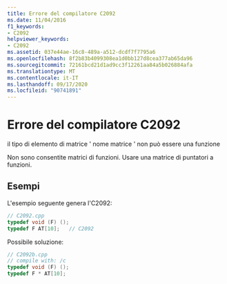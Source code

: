 ```yaml
---
title: Errore del compilatore C2092
ms.date: 11/04/2016
f1_keywords:
- C2092
helpviewer_keywords:
- C2092
ms.assetid: 037e44ae-16c8-489a-a512-dcdf7f7795a6
ms.openlocfilehash: 8f2b83b4099308ea1d0bb127d8cea377ab65da96
ms.sourcegitcommit: 72161bcd21d1ad9cc3f12261aa84a5b026884afa
ms.translationtype: MT
ms.contentlocale: it-IT
ms.lasthandoff: 09/17/2020
ms.locfileid: "90741891"
---
```

# <a name="compiler-error-c2092"></a>Errore del compilatore C2092

il tipo di elemento di matrice ' nome matrice ' non può essere una funzione

Non sono consentite matrici di funzioni. Usare una matrice di puntatori a funzioni.

## <a name="examples"></a>Esempi

L'esempio seguente genera l'C2092:

```cpp
// C2092.cpp
typedef void (F) ();
typedef F AT[10];   // C2092
```

Possibile soluzione:

```cpp
// C2092b.cpp
// compile with: /c
typedef void (F) ();
typedef F * AT[10];
```
